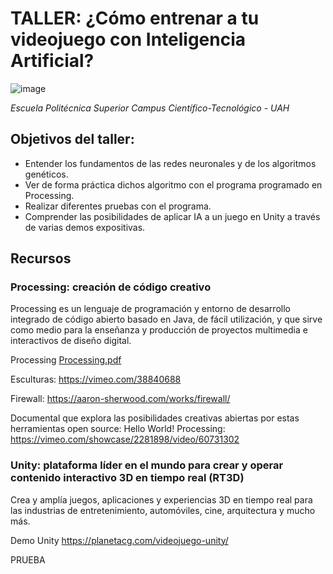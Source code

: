 # TALLER: ¿Cómo entrenar a tu videojuego con Inteligencia Artificial?
![image](https://github.com/profeMelola/IA/assets/91023374/e09b641d-0a73-4029-a27a-c884147017bf)

*Escuela Politécnica Superior Campus Científico-Tecnológico - UAH*


## Objetivos del taller:

- Entender los fundamentos de las redes neuronales y de los algoritmos genéticos.
- Ver de forma práctica dichos algoritmo con el programa programado en Processing.
- Realizar diferentes pruebas con el programa.
- Comprender las posibilidades de aplicar IA a un juego en Unity a través de varias demos expositivas.

## Recursos

### Processing: creación de código creativo 

Processing es un lenguaje de programación y entorno de desarrollo integrado de código abierto basado en Java, de fácil utilización, y que sirve como medio para la enseñanza y producción de proyectos multimedia e interactivos de diseño digital.

Processing [Processing.pdf](https://github.com/profeMelola/IA/files/13439085/Processing.pdf)

Esculturas: https://vimeo.com/38840688

Firewall: https://aaron-sherwood.com/works/firewall/

Documental que explora las posibilidades creativas abiertas por estas herramientas open source:
Hello World! Processing: https://vimeo.com/showcase/2281898/video/60731302

### Unity: plataforma líder en el mundo para crear y operar contenido interactivo 3D en tiempo real (RT3D)

Crea y amplía juegos, aplicaciones y experiencias 3D en tiempo real para las industrias de entretenimiento, automóviles, cine, arquitectura y mucho más.

Demo Unity https://planetacg.com/videojuego-unity/


PRUEBA